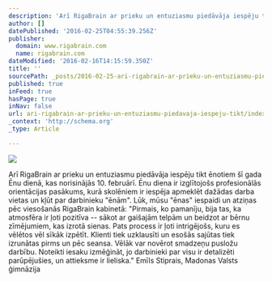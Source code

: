 ```yaml
---
description: 'Arī RigaBrain ar prieku un entuziasmu piedāvāja iespēju tikt ēnotiem šī gada Ēnu dienā, kas norisinājās 10. februārī. Ēnu diena ir izglītojošs profesionālās ori'
author: []
datePublished: '2016-02-25T04:55:39.256Z'
publisher:
  domain: www.rigabrain.com
  name: rigabrain.com
dateModified: '2016-02-16T14:15:59.350Z'
title: ''
sourcePath: _posts/2016-02-25-ari-rigabrain-ar-prieku-un-entuziasmu-piedavaja-iespeju-tikt.md
published: true
inFeed: true
hasPage: true
inNav: false
url: ari-rigabrain-ar-prieku-un-entuziasmu-piedavaja-iespeju-tikt/index.html
_context: 'http://schema.org'
_type: Article

---
```

![](http://www.rigabrain.com/blog/wp-content/uploads/2016/02/12669551_1118158344863825_6872291353479594721_n.jpg)

Arī RigaBrain ar prieku un entuziasmu piedāvāja iespēju tikt ēnotiem šī gada Ēnu dienā, kas norisinājās 10\. februārī. Ēnu diena ir izglītojošs profesionālās orientācijas pasākums, kurā skolēniem ir iespēja apmeklēt dažādas darba vietas un kļūt par darbinieku "ēnām". Lūk, mūsu "ēnas" iespaidi un atziņas pēc viesošanās RigaBrain kabinetā: "Pirmais, ko pamanīju, bija tas, ka atmosfēra ir ļoti pozitīva -- sākot ar gaišajām telpām un beidzot ar bērnu zīmējumiem, kas izrotā sienas. Pats process ir ļoti intrigējošs, kuru es vēlētos vēl sīkāk izpētīt. Klienti tiek uzklausīti un esošās sajūtas tiek izrunātas pirms un pēc seansa. Vēlāk var novērot smadzeņu pusložu darbību. Noteikti iesaku izmēģināt, jo darbinieki par visu ir detalizēti parūpējušies, un attieksme ir lieliska." Emīls Stiprais, Madonas Valsts ģimnāzija
